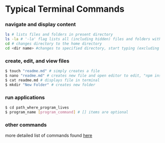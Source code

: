 # Typical Terminal Commands

### navigate and display content
``` sh
ls # lists files and folders in present directory
ls -la # '-la' flag lists all (including hidden) files and folders with detailed view
cd # changes directory to the home directory
cd <dir name> #changes to specified directory, start typing (excluding "<"), then press tab to autocomplete
```

### create, edit, and view files
``` sh
$ touch "readme.md" # simply creates a file
$ nano "readme.md" # creates new file and open editor to edit, "npm install nano" to get nano
$ cat readme.md # displays file in terminal
$ mkdir "New Folder" # creates new folder
```

### run applications
``` sh
$ cd path_where_program_lives
$ program_name [program_command] # [] items are optional
```

### other commands
more detailed list of commands found [here](https://github.com/riongull/terminal-mac-cheatsheet)
